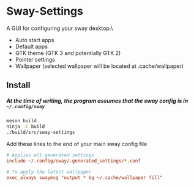 # Sway-Settings

A GUI for configuring your sway desktop.\

- Auto start apps
- Default apps
- GTK theme (GTK 3 and potentially GTK 2)
- Pointer settings
- Wallpaper (selected wallpaper will be located at .cache/wallpaper)

## Install

##### At the time of writing, the program assumes that the sway config is in `~/.config/sway`

``` zsh
meson build
ninja -C build
./build/src/sway-settings
```

Add these lines to the end of your main sway config file

```ini
# Applies all generated settings
include ~/.config/sway/.generated_settings/*.conf

# To apply the latest wallpaper
exec_always swaymsg "output * bg ~/.cache/wallpaper fill"
```
